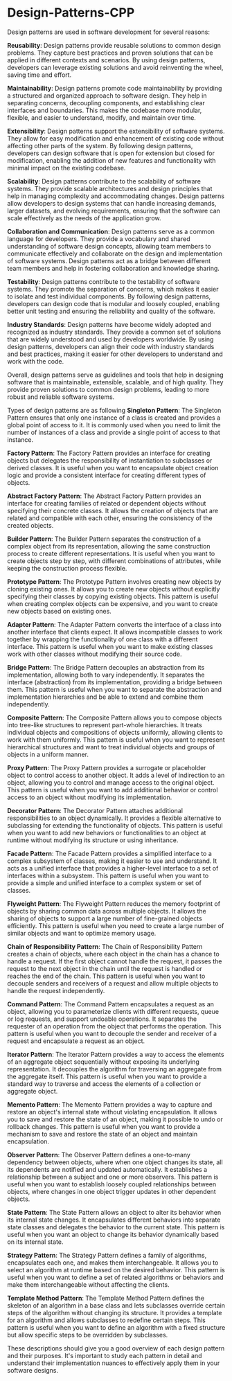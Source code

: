 # Design-Patterns-CPP
Design patterns are used in software development for several reasons:

**Reusability**: Design patterns provide reusable solutions to common design problems. They capture best practices and proven solutions that can be applied in different contexts and scenarios. By using design patterns, developers can leverage existing solutions and avoid reinventing the wheel, saving time and effort.

**Maintainability**: Design patterns promote code maintainability by providing a structured and organized approach to software design. They help in separating concerns, decoupling components, and establishing clear interfaces and boundaries. This makes the codebase more modular, flexible, and easier to understand, modify, and maintain over time.

**Extensibility**: Design patterns support the extensibility of software systems. They allow for easy modification and enhancement of existing code without affecting other parts of the system. By following design patterns, developers can design software that is open for extension but closed for modification, enabling the addition of new features and functionality with minimal impact on the existing codebase.

**Scalability**: Design patterns contribute to the scalability of software systems. They provide scalable architectures and design principles that help in managing complexity and accommodating changes. Design patterns allow developers to design systems that can handle increasing demands, larger datasets, and evolving requirements, ensuring that the software can scale effectively as the needs of the application grow.

**Collaboration and Communication**: Design patterns serve as a common language for developers. They provide a vocabulary and shared understanding of software design concepts, allowing team members to communicate effectively and collaborate on the design and implementation of software systems. Design patterns act as a bridge between different team members and help in fostering collaboration and knowledge sharing.

**Testability**: Design patterns contribute to the testability of software systems. They promote the separation of concerns, which makes it easier to isolate and test individual components. By following design patterns, developers can design code that is modular and loosely coupled, enabling better unit testing and ensuring the reliability and quality of the software.

**Industry Standards**: Design patterns have become widely adopted and recognized as industry standards. They provide a common set of solutions that are widely understood and used by developers worldwide. By using design patterns, developers can align their code with industry standards and best practices, making it easier for other developers to understand and work with the code.

Overall, design patterns serve as guidelines and tools that help in designing software that is maintainable, extensible, scalable, and of high quality. They provide proven solutions to common design problems, leading to more robust and reliable software systems.

Types of design patterns are as following
**Singleton Pattern**:
The Singleton Pattern ensures that only one instance of a class is created and provides a global point of access to it. It is commonly used when you need to limit the number of instances of a class and provide a single point of access to that instance.

**Factory Pattern**:
The Factory Pattern provides an interface for creating objects but delegates the responsibility of instantiation to subclasses or derived classes. It is useful when you want to encapsulate object creation logic and provide a consistent interface for creating different types of objects.

**Abstract Factory Pattern**:
The Abstract Factory Pattern provides an interface for creating families of related or dependent objects without specifying their concrete classes. It allows the creation of objects that are related and compatible with each other, ensuring the consistency of the created objects.

**Builder Pattern**:
The Builder Pattern separates the construction of a complex object from its representation, allowing the same construction process to create different representations. It is useful when you want to create objects step by step, with different combinations of attributes, while keeping the construction process flexible.

**Prototype Pattern**:
The Prototype Pattern involves creating new objects by cloning existing ones. It allows you to create new objects without explicitly specifying their classes by copying existing objects. This pattern is useful when creating complex objects can be expensive, and you want to create new objects based on existing ones.

**Adapter Pattern**:
The Adapter Pattern converts the interface of a class into another interface that clients expect. It allows incompatible classes to work together by wrapping the functionality of one class with a different interface. This pattern is useful when you want to make existing classes work with other classes without modifying their source code.

**Bridge Pattern**:
The Bridge Pattern decouples an abstraction from its implementation, allowing both to vary independently. It separates the interface (abstraction) from its implementation, providing a bridge between them. This pattern is useful when you want to separate the abstraction and implementation hierarchies and be able to extend and combine them independently.

**Composite Pattern**:
The Composite Pattern allows you to compose objects into tree-like structures to represent part-whole hierarchies. It treats individual objects and compositions of objects uniformly, allowing clients to work with them uniformly. This pattern is useful when you want to represent hierarchical structures and want to treat individual objects and groups of objects in a uniform manner.

**Proxy Pattern**:
The Proxy Pattern provides a surrogate or placeholder object to control access to another object. It adds a level of indirection to an object, allowing you to control and manage access to the original object. This pattern is useful when you want to add additional behavior or control access to an object without modifying its implementation.

**Decorator Pattern**:
The Decorator Pattern attaches additional responsibilities to an object dynamically. It provides a flexible alternative to subclassing for extending the functionality of objects. This pattern is useful when you want to add new behaviors or functionalities to an object at runtime without modifying its structure or using inheritance.

**Facade Pattern**:
The Facade Pattern provides a simplified interface to a complex subsystem of classes, making it easier to use and understand. It acts as a unified interface that provides a higher-level interface to a set of interfaces within a subsystem. This pattern is useful when you want to provide a simple and unified interface to a complex system or set of classes.

**Flyweight Pattern**:
The Flyweight Pattern reduces the memory footprint of objects by sharing common data across multiple objects. It allows the sharing of objects to support a large number of fine-grained objects efficiently. This pattern is useful when you need to create a large number of similar objects and want to optimize memory usage.

**Chain of Responsibility Pattern**:
The Chain of Responsibility Pattern creates a chain of objects, where each object in the chain has a chance to handle a request. If the first object cannot handle the request, it passes the request to the next object in the chain until the request is handled or reaches the end of the chain. This pattern is useful when you want to decouple senders and receivers of a request and allow multiple objects to handle the request independently.

**Command Pattern**:
The Command Pattern encapsulates a request as an object, allowing you to parameterize clients with different requests, queue or log requests, and support undoable operations. It separates the requester of an operation from the object that performs the operation. This pattern is useful when you want to decouple the sender and receiver of a request and encapsulate a request as an object.

**Iterator Pattern**:
The Iterator Pattern provides a way to access the elements of an aggregate object sequentially without exposing its underlying representation. It decouples the algorithm for traversing an aggregate from the aggregate itself. This pattern is useful when you want to provide a standard way to traverse and access the elements of a collection or aggregate object.

**Memento Pattern**:
The Memento Pattern provides a way to capture and restore an object's internal state without violating encapsulation. It allows you to save and restore the state of an object, making it possible to undo or rollback changes. This pattern is useful when you want to provide a mechanism to save and restore the state of an object and maintain encapsulation.

**Observer Pattern**:
The Observer Pattern defines a one-to-many dependency between objects, where when one object changes its state, all its dependents are notified and updated automatically. It establishes a relationship between a subject and one or more observers. This pattern is useful when you want to establish loosely coupled relationships between objects, where changes in one object trigger updates in other dependent objects.

**State Pattern**:
The State Pattern allows an object to alter its behavior when its internal state changes. It encapsulates different behaviors into separate state classes and delegates the behavior to the current state. This pattern is useful when you want an object to change its behavior dynamically based on its internal state.

**Strategy Pattern**:
The Strategy Pattern defines a family of algorithms, encapsulates each one, and makes them interchangeable. It allows you to select an algorithm at runtime based on the desired behavior. This pattern is useful when you want to define a set of related algorithms or behaviors and make them interchangeable without affecting the clients.

**Template Method Pattern**:
The Template Method Pattern defines the skeleton of an algorithm in a base class and lets subclasses override certain steps of the algorithm without changing its structure. It provides a template for an algorithm and allows subclasses to redefine certain steps. This pattern is useful when you want to define an algorithm with a fixed structure but allow specific steps to be overridden by subclasses.

These descriptions should give you a good overview of each design pattern and their purposes. It's important to study each pattern in detail and understand their implementation nuances to effectively apply them in your software designs.
